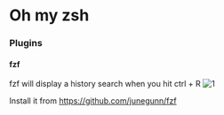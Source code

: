 # Oh my zsh

### Plugins 

#### fzf
fzf will display a history search when you hit ctrl + R 
![1](https://user-images.githubusercontent.com/17820600/148470437-a8cb5602-231a-4c05-855e-79e65244362c.jpg)

Install it from https://github.com/junegunn/fzf
